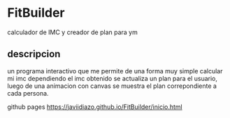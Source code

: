 # FitBuilder
calculador de IMC y creador de plan para ym
## descripcion
un programa interactivo que me permite de una forma muy simple calcular mi imc
dependiendo el imc obtenido se actualiza un plan para el usuario, luego de una animacion con canvas se muestra el plan correpondiente a cada persona.

github pages https://javiidiazo.github.io/FitBuilder/inicio.html
